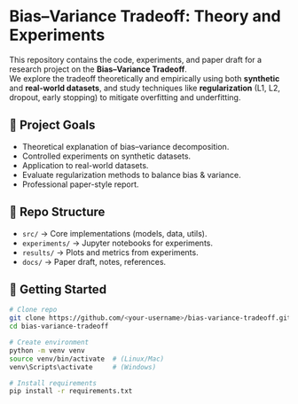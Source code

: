 # Bias–Variance Tradeoff: Theory and Experiments

This repository contains the code, experiments, and paper draft for a research project on the **Bias–Variance Tradeoff**.  
We explore the tradeoff theoretically and empirically using both **synthetic** and **real-world datasets**, and study techniques like **regularization** (L1, L2, dropout, early stopping) to mitigate overfitting and underfitting.

## 📌 Project Goals
- Theoretical explanation of bias–variance decomposition.
- Controlled experiments on synthetic datasets.
- Application to real-world datasets.
- Evaluate regularization methods to balance bias & variance.
- Professional paper-style report.

## 📂 Repo Structure
- `src/` → Core implementations (models, data, utils).
- `experiments/` → Jupyter notebooks for experiments.
- `results/` → Plots and metrics from experiments.
- `docs/` → Paper draft, notes, references.

## 🚀 Getting Started
```bash
# Clone repo
git clone https://github.com/<your-username>/bias-variance-tradeoff.git
cd bias-variance-tradeoff

# Create environment
python -m venv venv
source venv/bin/activate  # (Linux/Mac)
venv\Scripts\activate     # (Windows)

# Install requirements
pip install -r requirements.txt

